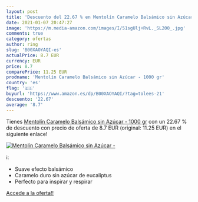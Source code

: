 ```yaml
---
layout: post
title: 'Descuento del 22.67 % en Mentolín Caramelo Balsámico sin Azúcar -'
date: 2021-01-07 20:47:27
image: 'https://m.media-amazon.com/images/I/51sgUlj+RvL._SL200_.jpg'
comments: true
category: ofertas
author: ring
slug: 'B00XAOYAQI-es'
actualPrice: 8.7 EUR
currency: EUR
price: 8.7
comparePrice: 11.25 EUR
prodname: 'Mentolín Caramelo Balsámico sin Azúcar - 1000 gr'
country: 'es'
flag: '🇪🇸'
buyurl: 'https://www.amazon.es/dp/B00XAOYAQI/?tag=tolees-21'
descuento: '22.67'
average: '8.7'
---
```


Tienes [Mentolín Caramelo Balsámico sin Azúcar - 1000 gr](https://www.amazon.es/dp/B00XAOYAQI/?tag=tolees-21) con un 22.67 % de descuento con precio de oferta de 8.7 EUR (original: 11.25 EUR) en el siguiente enlace!

[![Mentolín Caramelo Balsámico sin Azúcar -](https://m.media-amazon.com/images/I/51sgUlj+RvL._SL200_.jpg)](https://www.amazon.es/dp/B00XAOYAQI/?tag=tolees-21)

ℹ️:

- Suave efecto balsámico
- Caramelo duro sin azúcar de eucaliptus
- Perfecto para inspirar y respirar

[Accede a la oferta!!](https://www.amazon.es/dp/B00XAOYAQI/?tag=tolees-21)
